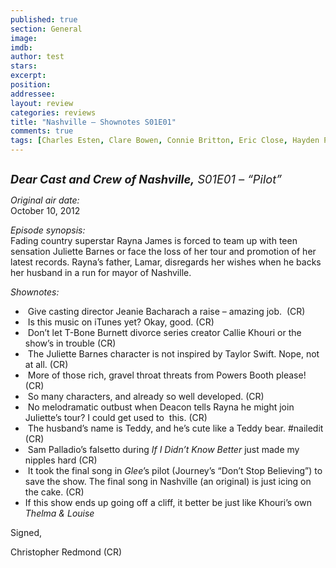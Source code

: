 ```yaml
---
published: true
section: General
image: 
imdb: 
author: test 
stars: 
excerpt: 
position: 
addressee: 
layout: review
categories: reviews
title: "Nashville — Shownotes S01E01"
comments: true
tags: [Charles Esten, Clare Bowen, Connie Britton, Eric Close, Hayden Panettiere, Jonathan Jackson, Nashville, Robert Wisdom, Sam Palladio, Shownotes, T Bone Burnett, TV, Uncategorized]
---
```

<div><p><span class="full-image-block ssNonEditable"><span><a href="/letters/2012/10/11/nashville-shownotes-s01e01.html"><img src="http://static.squarespace.com/static/5005f6bcc4aa41161b33e89e/5329cf1fe4b07c068ebf74de/5329cf1fe4b07c068ebf76c6/1349963265907/Nashville1.jpg" alt="" /></a></span></span></p>
<p><span style="font-size:130%;"><strong><em>Dear Cast and Crew of Nashville,</em></strong><em> S01E01 &ndash; &ldquo;Pilot&rdquo;</em></span></p>
<p><em>Original air date:</em><br />October 10, 2012</p>
<p><em>Episode synopsis:</em><br />Fading country superstar Rayna James is forced to team up with teen sensation Juliette Barnes or face the loss of her tour and promotion of her latest records. Rayna&#8217;s father, Lamar, disregards her wishes when he backs her husband in a run for mayor of Nashville.</p>
<p><em>Shownotes:</em></p>
<ul>
<li>&nbsp;Give casting director Jeanie Bacharach a raise &ndash; amazing job. &nbsp;(CR)</li>
<li>&nbsp;Is this music on iTunes yet? Okay, good. (CR)</li>
<li>&nbsp;Don&rsquo;t let T-Bone Burnett divorce series creator Callie Khouri or the show&rsquo;s in trouble (CR)</li>
<li>&nbsp;The Juliette Barnes character is not inspired by Taylor Swift. Nope, not at all. (CR)</li>
<li>&nbsp;More of those rich, gravel throat threats from Powers Booth please! (CR)</li>
<li>&nbsp;So many characters, and already so well developed. (CR)</li>
<li>&nbsp;No melodramatic outbust when Deacon tells Rayna he might join Juliette&rsquo;s tour? I could get used to&nbsp; this. (CR)</li>
<li>&nbsp;The husband&rsquo;s name is Teddy, and he&rsquo;s cute like a Teddy bear. #nailedit (CR)</li>
<li>&nbsp;Sam Palladio&rsquo;s falsetto during <em>If I Didn&rsquo;t Know Better</em> just made my nipples hard (CR)</li>
<li>&nbsp;It took the final song in <em>Glee</em>&rsquo;s pilot (Journey&rsquo;s &ldquo;Don&rsquo;t Stop Believing&rdquo;) to save the show. The final song in Nashville (an original) is just icing on the cake. (CR)</li>
<li>If this show ends up going off a cliff, it better be just like Khouri&rsquo;s own <em>Thelma &amp; Louise</em></li>
</ul>
<p>Signed,</p>
<p>Christopher Redmond (CR)</p></div>
